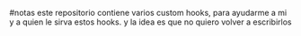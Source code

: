 #notas
este repositorio contiene varios custom hooks, para ayudarme a mi y a quien le sirva estos hooks.
y la idea es que no quiero volver a escribirlos